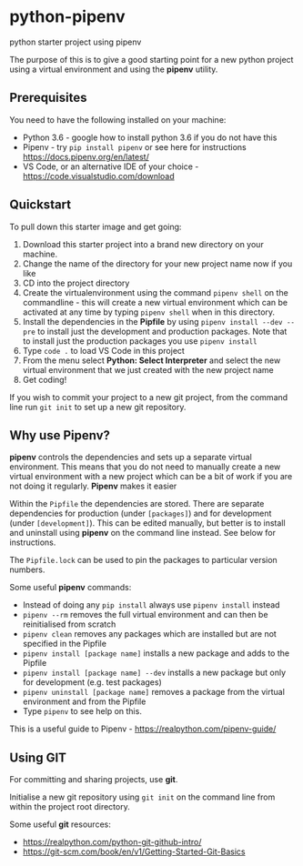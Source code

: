 # python-pipenv
python starter project using pipenv

The purpose of this is to give a good starting point for a new python project using a virtual environment and using the **pipenv** utility.


## Prerequisites

You need to have the following installed on your machine:
*   Python 3.6 - google how to install python 3.6 if you do not have this
*   Pipenv - try `pip install pipenv` or see here for instructions https://docs.pipenv.org/en/latest/
*   VS Code, or an alternative IDE of your choice - https://code.visualstudio.com/download


## Quickstart

To pull down this starter image and get going:

1.  Download this starter project into a brand new directory on your machine.
2.  Change the name of the directory for your new project name now if you like
3.  CD into the project directory 
4.  Create the virtualenvironment using the command `pipenv shell` on the commandline - this will create a new virtual environment which can be activated at any time by typing `pipenv shell` when in this directory.
5.  Install the dependencies in the **Pipfile** by using `pipenv install --dev --pre` to install just the development and production packages.  Note that to install just the production packages you use `pipenv install`
6.  Type `code .` to load VS Code in this project
7.  From the menu select **Python: Select Interpreter** and select the new virtual environment that we just created with the new project name
8.  Get coding!

If you wish to commit your project to a new git project, from the command line run `git init` to set up a new git repository.


## Why use Pipenv?

**pipenv** controls the dependencies and sets up a separate virtual environment.  This means that you do not need to manually create a new virtual environment with a new project which can be a bit of work if you are not doing it regularly.  **Pipenv** makes it easier

Within the `Pipfile` the dependencies are stored.  There are separate dependencies for production (under `[packages]`) and for development (under `[development]`).  This can be edited manually, but better is to install and uninstall using **pipenv** on the command line instead.  See below for instructions.

The `Pipfile.lock` can be used to pin the packages to particular version numbers.  

Some useful **pipenv** commands:

*   Instead of doing any `pip install` always use `pipenv install` instead
*   `pipenv --rm` removes the full virtual environment and can then be reinitialised from scratch
*   `pipenv clean` removes any packages which are installed but are not specified in the Pipfile
*   `pipenv install [package name]` installs a new package and adds to the Pipfile
*   `pipenv install [package name] --dev` installs a new package but only for development (e.g. test packages)
*   `pipenv uninstall [package name]` removes a package from the virtual environment and from the Pipfile
*   Type `pipenv` to see help on this.

This is a useful guide to Pipenv - https://realpython.com/pipenv-guide/


## Using GIT

For committing and sharing projects, use **git**.

Initialise a new git repository using `git init` on the command line from within the project root directory.

Some useful **git** resources:

*   https://realpython.com/python-git-github-intro/
*   https://git-scm.com/book/en/v1/Getting-Started-Git-Basics

